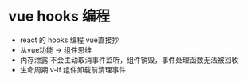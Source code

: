 # vue hooks 编程

- react 的 hooks 编程 vue直接抄
- 从vue功能 -> 组件思维
- 内存泄露 
  不会主动取消事件监听，组件销毁，事件处理函数无法被回收
- 生命周期 v-if 组件卸载前清理事件